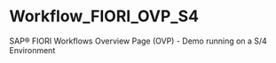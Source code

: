 # Workflow_FIORI_OVP_S4
SAP® FIORI Workflows Overview Page (OVP) - Demo running on a S/4 Environment
